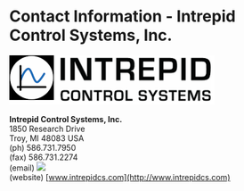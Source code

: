 # Contact Information - Intrepid Control Systems, Inc.

![](../.gitbook/assets/logo.png)

**Intrepid Control Systems, Inc.**\
1850 Research Drive\
Troy, MI 48083 USA\
(ph) 586.731.7950\
(fax) 586.731.2274\
(email) ![](https://cdn.intrepidcs.net/support/VehicleSpy/assets/email.gif)\
(website) [www.intrepidcs.com](http://www.intrepidcs.com)

